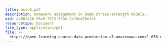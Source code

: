 ```yaml
---
title: assn6.pdf
description: Homework assignment on beam stress-strength models.
uid: ae80fa2b-35e6-7473-563e-2cf8e470efa5
resourcetype: Document
file_type: application/pdf
file: >-
  https://open-learning-course-data-production.s3.amazonaws.com/1-050-engineering-mechanics-i-fall-2007/ae80fa2b35e67473563e2cf8e470efa5_assn6.pdf
---
```

